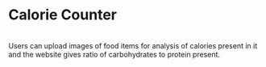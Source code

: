 # Calorie Counter
<br>Users can upload images of food items for analysis of calories present in it and the website gives ratio of carbohydrates to protein present.
